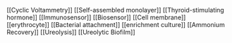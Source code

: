 [[Cyclic Voltammetry]]
[[Self-assembled monolayer]]
[[Thyroid-stimulating hormone]]
[[Immunosensor]]
[[Biosensor]]
[[Cell membrane]]
[[erythrocyte]]
[[Bacterial attachment]]
[[enrichment culture]]
[[Ammonium Recovery]]
[[Ureolysis]]
[[Ureolytic Biofilm]]
